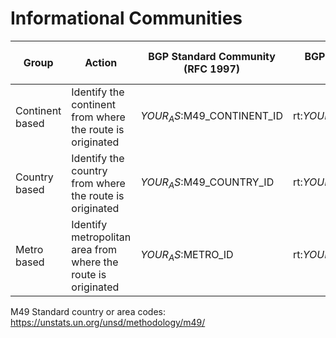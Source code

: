 # Informational Communities

| Group | Action | BGP Standard Community (RFC 1997) | 	BGP Extended Community (RFC 4360) | 	BGP Large Community (RFC 8092) | Comment |
|---|---|---|---|---|---|
| Continent based | Identify the continent from where the route is originated | $YOUR_AS:$M49_CONTINENT_ID | rt:$YOUR_AS:$M49_CONTINENT_ID | N/A | |
| Country based | Identify the country from where the route is originated | $YOUR_AS:$M49_COUNTRY_ID | rt:$YOUR_AS:$M49_COUNTRY_ID | N/A | |
| Metro based | Identify metropolitan area from where the route is originated | $YOUR_AS:$METRO_ID | rt:$YOUR_AS:$METRO_ID | N/A | |

M49 Standard country or area codes: <https://unstats.un.org/unsd/methodology/m49/>